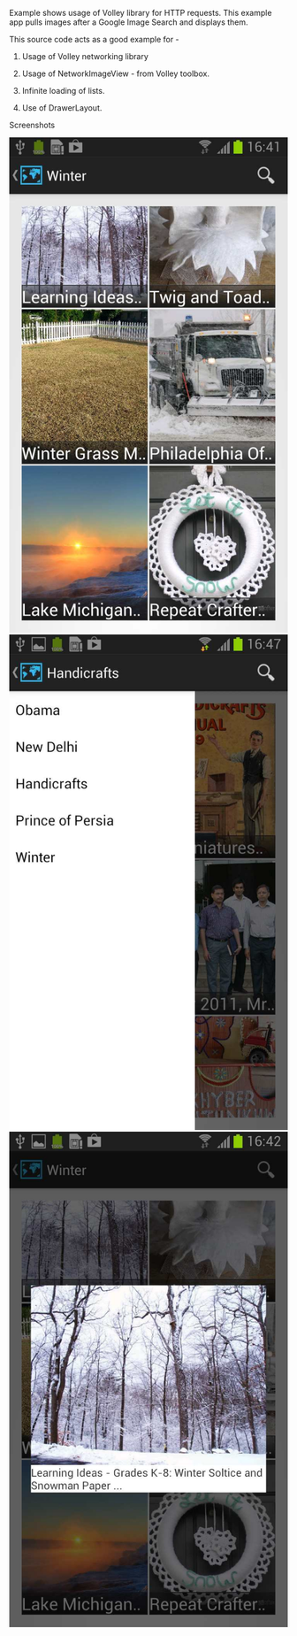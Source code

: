 Example shows usage of Volley library for HTTP requests.
This example app pulls images after a Google Image Search and displays them.

This source code acts as a good example for -

1. Usage of Volley networking library

2. Usage of NetworkImageView -  from Volley toolbox.

3. Infinite loading of lists.

4. Use of DrawerLayout.


Screenshots

![](https://github.com/manikantan-k/volley-example/blob/master/scr-main.jpg)
![](https://github.com/manikantan-k/volley-example/blob/master/scr-drawer.jpg)
![](https://github.com/manikantan-k/volley-example/blob/master/scr-details.jpg)